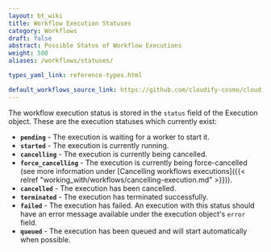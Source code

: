 ```yaml
---
layout: bt_wiki
title: Workflow Execution Statuses
category: Workflows
draft: false
abstract: Possible Status of Workflow Executions
weight: 500
aliases: /workflows/statuses/

types_yaml_link: reference-types.html

default_workflows_source_link: https://github.com/cloudify-cosmo/cloudify-plugins-common/blob/4.3/cloudify/plugins/workflows.py
---
```




The workflow execution status is stored in the `status` field of the Execution object. These are the execution statuses which currently exist:

* **`pending`** - The execution is waiting for a worker to start it.
* **`started`** - The execution is currently running.
* **`cancelling`** - The execution is currently being cancelled.
* **`force_cancelling`** - The execution is currently being force-cancelled (see more information under [Cancelling workflows executions]({{< relref "working_with/workflows/cancelling-execution.md" >}})).
* **`cancelled`** - The execution has been cancelled.
* **`terminated`** - The execution has terminated successfully.
* **`failed`** - The execution has failed. An execution with this status should have an error message available under the execution object's `error` field.
* **`queued`** - The execution has been queued and will start automatically when possible.